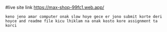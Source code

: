 #live site  link 
https://max-shop-99fc1.web.app/


` keno jeno amar computer onak slow hoye gece er jono submit korte deri hoyce and readme file kicu lhiklam na onak kosto kore assignment ta korci `